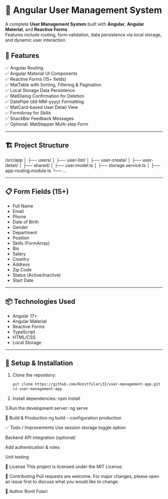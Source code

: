 # 👥 Angular User Management System

A complete **User Management System** built with **Angular**, **Angular Material**, and **Reactive Forms**.  
Features include routing, form validation, data persistence via local storage, and dynamic user interaction.

## 🚀 Features

✅ Angular Routing  
✅ Angular Material UI Components  
✅ Reactive Forms (15+ fields)  
✅ MatTable with Sorting, Filtering & Pagination  
✅ Local Storage Data Persistence  
✅ MatDialog Confirmation for Deletion  
✅ DatePipe (dd-MM-yyyy) Formatting  
✅ MatCard-based User Detail View  
✅ FormArray for Skills  
✅ SnackBar Feedback Messages  
✅ Optional: MatStepper Multi-step Form

---

## 🏗 Project Structure
/src/app
│
├── users/
│ ├── user-list/
│ ├── user-create/
│ ├── user-detail/
│
├── shared/
│ ├── user.model.ts
│ ├── storage.service.ts
│
├── app-routing.module.ts
└── ...


---

## 📋 Form Fields (15+)

- Full Name
- Email
- Phone
- Date of Birth
- Gender
- Department
- Position
- Skills (FormArray)
- Bio
- Salary
- Country
- Address
- Zip Code
- Status (Active/Inactive)
- Start Date

---

## 📦 Technologies Used

- Angular 17+
- Angular Material
- Reactive Forms
- TypeScript
- HTML/CSS
- Local Storage

---

## 📁 Setup & Installation

1. Clone the repository:
   ```bash
   git clone https://github.com/Ronitfulari31/user-management-app.git
   cd user-management-app
2. Install dependencies:
npm install

3.Run the development server:
ng serve

🧪 Build & Production
ng build --configuration production

✅ Todo / Improvements
 Use session storage toggle option

 Backend API integration (optional)

 Add authentication & roles

 Unit testing

📃 License
This project is licensed under the MIT License.

🤝 Contributing
Pull requests are welcome. For major changes, please open an issue first to discuss what you would like to change.

👤 Author
Ronit Fulari

